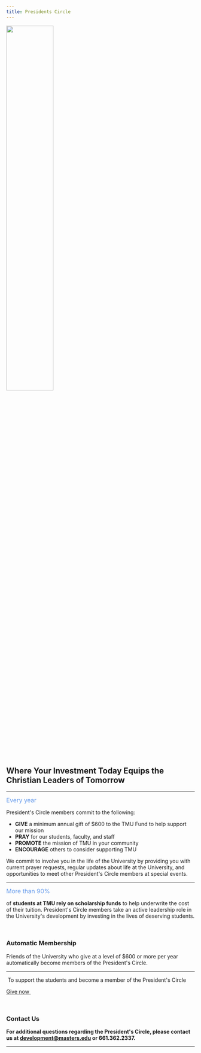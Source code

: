 ```yaml
---
title: Presidents Circle
---
```


<img class="centerimg" alt="" src="{{ '/uploads/presidentscircle.png' | prepend: site.url }}" rel="7861" width="50%" />
<h2>Where Your Investment Today Equips the Christian Leaders of Tomorrow</h2>
<hr />
<p><span style="color: #669beb; font-size: 16px; line-height: 19px;">Every year</span></p>
<p>President's Circle members commit to the following:</p>
<ul>
<li><strong>GIVE</strong> a minimum annual gift of $600 to the TMU Fund to help support our mission</li>   
<li><strong>PRAY</strong> for our students, faculty, and staff</li>
<li><strong>PROMOTE</strong> the mission of TMU in your community</li>
<li><strong>ENCOURAGE</strong> others to consider supporting TMU</li>
</ul>
<p>We commit to involve you in the life of the University by providing you with current prayer requests, regular updates about life at the University, and opportunities to meet other President's Circle members at special events.</p>
<hr />
<p><span style="color: #669beb; font-size: 16px; line-height: 19px;">More than 90%</span></p>
<p>of <strong>students at TMU rely on scholarship funds</strong> to help underwrite the cost of their tuition. President's Circle members take an active leadership role in the University's development by investing in the lives of deserving students.</p>
<p> </p>
<h3>Automatic Membership</h3>
<p>Friends of the University who give at a level of $600 or more per year automatically become members of the President's Circle.</p>
<hr />
<p> <span>To support the students and become a member of the President's Circle</span></p>
<p><a href="https://give.cornerstone.cc/The\+Masters\+University" class="btn btn-navy">Give now </a></p>
<p> </p>
<h3>Contact Us</h3>
<p><strong>For additional questions regarding the President's Circle, please contact us at <a href="mailto:development@masters.edu" target="_blank">development@masters.edu</a> or 661.362.2337.</strong></p>
<hr />